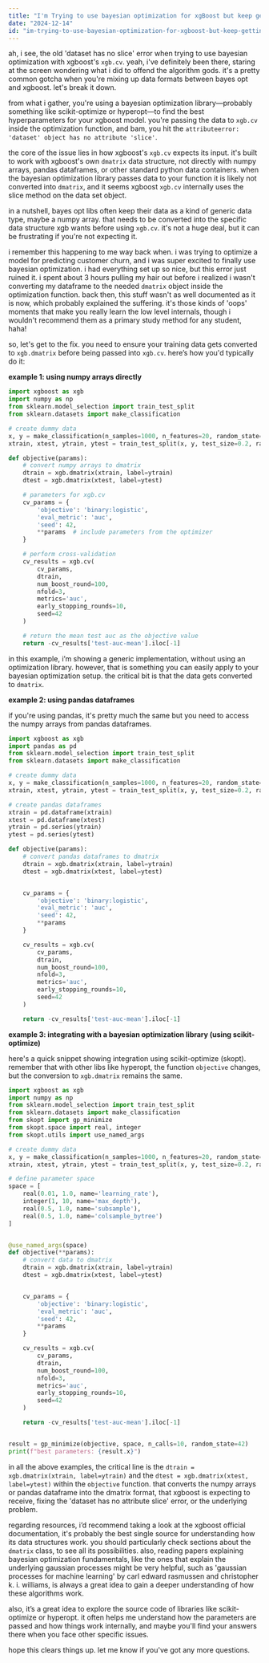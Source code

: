 ```yaml
---
title: "I'm Trying to use bayesian optimization for xgBoost but keep getting error 'Dataset' object has no attribute 'slice' for xgb.cv?"
date: "2024-12-14"
id: "im-trying-to-use-bayesian-optimization-for-xgboost-but-keep-getting-error-dataset-object-has-no-attribute-slice-for-xgbcv"
---
```


ah, i see, the old 'dataset has no slice' error when trying to use bayesian optimization with xgboost's `xgb.cv`. yeah, i've definitely been there, staring at the screen wondering what i did to offend the algorithm gods. it's a pretty common gotcha when you're mixing up data formats between bayes opt and xgboost. let's break it down.

from what i gather, you're using a bayesian optimization library—probably something like scikit-optimize or hyperopt—to find the best hyperparameters for your xgboost model. you're passing the data to `xgb.cv` inside the optimization function, and bam, you hit the `attributeerror: 'dataset' object has no attribute 'slice'`.

the core of the issue lies in how xgboost's `xgb.cv` expects its input. it's built to work with xgboost's own `dmatrix` data structure, not directly with numpy arrays, pandas dataframes, or other standard python data containers. when the bayesian optimization library passes data to your function it is likely not converted into `dmatrix`, and it seems xgboost `xgb.cv` internally uses the slice method on the data set object.

in a nutshell, bayes opt libs often keep their data as a kind of generic data type, maybe a numpy array. that needs to be converted into the specific data structure xgb wants before using `xgb.cv`. it's not a huge deal, but it can be frustrating if you're not expecting it.

i remember this happening to me way back when. i was trying to optimize a model for predicting customer churn, and i was super excited to finally use bayesian optimization. i had everything set up so nice, but this error just ruined it. i spent about 3 hours pulling my hair out before i realized i wasn't converting my dataframe to the needed `dmatrix` object inside the optimization function. back then, this stuff wasn't as well documented as it is now, which probably explained the suffering. it's those kinds of 'oops' moments that make you really learn the low level internals, though i wouldn't recommend them as a primary study method for any student, haha!

so, let's get to the fix. you need to ensure your training data gets converted to `xgb.dmatrix` before being passed into `xgb.cv`. here’s how you'd typically do it:

**example 1: using numpy arrays directly**

```python
import xgboost as xgb
import numpy as np
from sklearn.model_selection import train_test_split
from sklearn.datasets import make_classification

# create dummy data
x, y = make_classification(n_samples=1000, n_features=20, random_state=42)
xtrain, xtest, ytrain, ytest = train_test_split(x, y, test_size=0.2, random_state=42)

def objective(params):
    # convert numpy arrays to dmatrix
    dtrain = xgb.dmatrix(xtrain, label=ytrain)
    dtest = xgb.dmatrix(xtest, label=ytest)

    # parameters for xgb.cv
    cv_params = {
        'objective': 'binary:logistic',
        'eval_metric': 'auc',
        'seed': 42,
        **params  # include parameters from the optimizer
    }

    # perform cross-validation
    cv_results = xgb.cv(
        cv_params,
        dtrain,
        num_boost_round=100,
        nfold=3,
        metrics='auc',
        early_stopping_rounds=10,
        seed=42
    )

    # return the mean test auc as the objective value
    return -cv_results['test-auc-mean'].iloc[-1]
```
in this example, i’m showing a generic implementation, without using an optimization library. however, that is something you can easily apply to your bayesian optimization setup. the critical bit is that the data gets converted to `dmatrix`.

**example 2: using pandas dataframes**

if you're using pandas, it's pretty much the same but you need to access the numpy arrays from pandas dataframes.

```python
import xgboost as xgb
import pandas as pd
from sklearn.model_selection import train_test_split
from sklearn.datasets import make_classification

# create dummy data
x, y = make_classification(n_samples=1000, n_features=20, random_state=42)
xtrain, xtest, ytrain, ytest = train_test_split(x, y, test_size=0.2, random_state=42)

# create pandas dataframes
xtrain = pd.dataframe(xtrain)
xtest = pd.dataframe(xtest)
ytrain = pd.series(ytrain)
ytest = pd.series(ytest)

def objective(params):
    # convert pandas dataframes to dmatrix
    dtrain = xgb.dmatrix(xtrain, label=ytrain)
    dtest = xgb.dmatrix(xtest, label=ytest)


    cv_params = {
        'objective': 'binary:logistic',
        'eval_metric': 'auc',
        'seed': 42,
        **params
    }

    cv_results = xgb.cv(
        cv_params,
        dtrain,
        num_boost_round=100,
        nfold=3,
        metrics='auc',
        early_stopping_rounds=10,
        seed=42
    )

    return -cv_results['test-auc-mean'].iloc[-1]
```

**example 3: integrating with a bayesian optimization library (using scikit-optimize)**

here's a quick snippet showing integration using scikit-optimize (skopt). remember that with other libs like hyperopt, the function `objective` changes, but the conversion to `xgb.dmatrix` remains the same.

```python
import xgboost as xgb
import numpy as np
from sklearn.model_selection import train_test_split
from sklearn.datasets import make_classification
from skopt import gp_minimize
from skopt.space import real, integer
from skopt.utils import use_named_args

# create dummy data
x, y = make_classification(n_samples=1000, n_features=20, random_state=42)
xtrain, xtest, ytrain, ytest = train_test_split(x, y, test_size=0.2, random_state=42)

# define parameter space
space = [
    real(0.01, 1.0, name='learning_rate'),
    integer(1, 10, name='max_depth'),
    real(0.5, 1.0, name='subsample'),
    real(0.5, 1.0, name='colsample_bytree')
]


@use_named_args(space)
def objective(**params):
    # convert data to dmatrix
    dtrain = xgb.dmatrix(xtrain, label=ytrain)
    dtest = xgb.dmatrix(xtest, label=ytest)


    cv_params = {
        'objective': 'binary:logistic',
        'eval_metric': 'auc',
        'seed': 42,
        **params
    }

    cv_results = xgb.cv(
        cv_params,
        dtrain,
        num_boost_round=100,
        nfold=3,
        metrics='auc',
        early_stopping_rounds=10,
        seed=42
    )

    return -cv_results['test-auc-mean'].iloc[-1]


result = gp_minimize(objective, space, n_calls=10, random_state=42)
print(f"best parameters: {result.x}")
```

in all the above examples, the critical line is the `dtrain = xgb.dmatrix(xtrain, label=ytrain)` and the `dtest = xgb.dmatrix(xtest, label=ytest)` within the `objective` function. that converts the numpy arrays or pandas dataframe into the dmatrix format, that xgboost is expecting to receive, fixing the 'dataset has no attribute slice' error, or the underlying problem.

regarding resources, i’d recommend taking a look at the xgboost official documentation, it's probably the best single source for understanding how its data structures work. you should particularly check sections about the `dmatrix` class, to see all its possibilities. also, reading papers explaining bayesian optimization fundamentals, like the ones that explain the underlying gaussian processes might be very helpful, such as 'gaussian processes for machine learning' by carl edward rasmussen and christopher k. i. williams, is always a great idea to gain a deeper understanding of how these algorithms work.

also, it’s a great idea to explore the source code of libraries like scikit-optimize or hyperopt. it often helps me understand how the parameters are passed and how things work internally, and maybe you'll find your answers there when you face other specific issues.

hope this clears things up. let me know if you've got any more questions.
